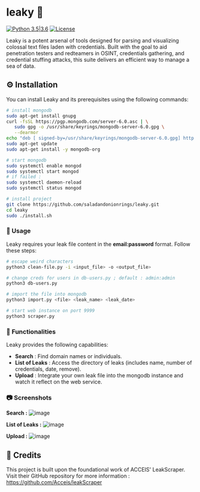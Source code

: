 # leaky :key:
[![Python 3.5|3.6](https://img.shields.io/badge/python-3.x-green.svg)](https://www.python.org/) 
[![License](https://img.shields.io/badge/license-GPLv3-red.svg)](https://raw.githubusercontent.com/almandin/fuxploider/master/LICENSE.md)

Leaky is a potent arsenal of tools designed for parsing and visualizing colossal text files laden with credentials. Built with the goal to aid penetration testers and redteamers in OSINT, credentials gathering, and credential stuffing attacks, this suite delivers an efficient way to manage a sea of data.

## :gear: Installation

You can install Leaky and its prerequisites using the following commands:

```bash
# install mongodb
sudo apt-get install gnupg
curl -fsSL https://pgp.mongodb.com/server-6.0.asc | \
   sudo gpg -o /usr/share/keyrings/mongodb-server-6.0.gpg \
   --dearmor
echo "deb [ signed-by=/usr/share/keyrings/mongodb-server-6.0.gpg] http://repo.mongodb.org/apt/debian bullseye/mongodb-org/6.0 main" | sudo tee /etc/apt/sources.list.d/mongodb-org-6.0.list
sudo apt-get update
sudo apt-get install -y mongodb-org

# start mongodb
sudo systemctl enable mongod
sudo systemctl start mongod
# if failed :
sudo systemctl daemon-reload
sudo systemctl status mongod

# install project
git clone https://github.com/saladandonionrings/leaky.git
cd leaky
sudo ./install.sh
```

### :rocket: Usage
Leaky requires your leak file content in the **email:password** format. Follow these steps:

```bash
# escape weird characters
python3 clean-file.py -i <input_file> -o <output_file>

# change creds for users in db-users.py ; default : admin:admin
python3 db-users.py 

# import the file into mongodb
python3 import.py <file> <leak_name> <leak_date>

# start web instance on port 9999
python3 scraper.py
```
### :mag_right: Functionalities
Leaky provides the following capabilities:

* **Search** : Find domain names or individuals.
* **List of Leaks** : Access the directory of leaks (includes name, number of credentials, date, remove).
* **Upload** : Integrate your own leak file into the mongodb instance and watch it reflect on the web service.

### :camera: Screenshots

**Search :** 
![image](https://github.com/saladandonionrings/leaky/assets/61053314/c225cbde-fa3b-4f4d-a04a-9ac8d567a569)

**List of Leaks :**
![image](https://github.com/saladandonionrings/leaky/assets/61053314/8080b131-e49a-4d03-a3fc-e83a9685d40b)

**Upload :**
![image](https://github.com/saladandonionrings/leaky/assets/61053314/148c4b71-e1af-4f29-962e-ef604cb2c2a1)


## :star2: Credits
This project is built upon the foundational work of ACCEIS' LeakScraper. Visit their GitHub repository for more information : https://github.com/Acceis/leakScraper
